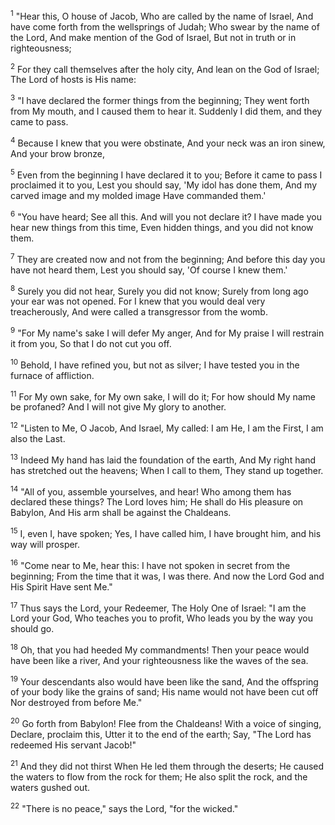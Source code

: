 <sup>1</sup> 
"Hear this, O house of Jacob, Who are called by the name of Israel, And have come forth from the wellsprings of Judah; Who swear by the name of the Lord, And make mention of the God of Israel, But not in truth or in righteousness; 

<sup>2</sup> 
For they call themselves after the holy city, And lean on the God of Israel; The Lord of hosts is His name: 

<sup>3</sup> 
"I have declared the former things from the beginning; They went forth from My mouth, and I caused them to hear it. Suddenly I did them, and they came to pass. 

<sup>4</sup> 
Because I knew that you were obstinate, And your neck was an iron sinew, And your brow bronze, 

<sup>5</sup> 
Even from the beginning I have declared it to you; Before it came to pass I proclaimed it to you, Lest you should say, 'My idol has done them, And my carved image and my molded image Have commanded them.' 

<sup>6</sup> 
"You have heard; See all this. And will you not declare it? I have made you hear new things from this time, Even hidden things, and you did not know them. 

<sup>7</sup> 
They are created now and not from the beginning; And before this day you have not heard them, Lest you should say, 'Of course I knew them.' 

<sup>8</sup> 
Surely you did not hear, Surely you did not know; Surely from long ago your ear was not opened. For I knew that you would deal very treacherously, And were called a transgressor from the womb. 

<sup>9</sup> 
"For My name's sake I will defer My anger, And for My praise I will restrain it from you, So that I do not cut you off. 

<sup>10</sup> 
Behold, I have refined you, but not as silver; I have tested you in the furnace of affliction. 

<sup>11</sup> 
For My own sake, for My own sake, I will do it; For how should My name be profaned? And I will not give My glory to another.

<sup>12</sup> 
"Listen to Me, O Jacob, And Israel, My called: I am He, I am the First, I am also the Last. 

<sup>13</sup> 
Indeed My hand has laid the foundation of the earth, And My right hand has stretched out the heavens; When I call to them, They stand up together. 

<sup>14</sup> 
"All of you, assemble yourselves, and hear! Who among them has declared these things? The Lord loves him; He shall do His pleasure on Babylon, And His arm shall be against the Chaldeans. 

<sup>15</sup> 
I, even I, have spoken; Yes, I have called him, I have brought him, and his way will prosper. 

<sup>16</sup> 
"Come near to Me, hear this: I have not spoken in secret from the beginning; From the time that it was, I was there. And now the Lord God and His Spirit Have sent Me." 

<sup>17</sup> 
Thus says the Lord, your Redeemer, The Holy One of Israel: "I am the Lord your God, Who teaches you to profit, Who leads you by the way you should go. 

<sup>18</sup> 
Oh, that you had heeded My commandments! Then your peace would have been like a river, And your righteousness like the waves of the sea. 

<sup>19</sup> 
Your descendants also would have been like the sand, And the offspring of your body like the grains of sand; His name would not have been cut off Nor destroyed from before Me." 

<sup>20</sup> 
Go forth from Babylon! Flee from the Chaldeans! With a voice of singing, Declare, proclaim this, Utter it to the end of the earth; Say, "The Lord has redeemed His servant Jacob!" 

<sup>21</sup> 
And they did not thirst When He led them through the deserts; He caused the waters to flow from the rock for them; He also split the rock, and the waters gushed out. 

<sup>22</sup> 
"There is no peace," says the Lord, "for the wicked."